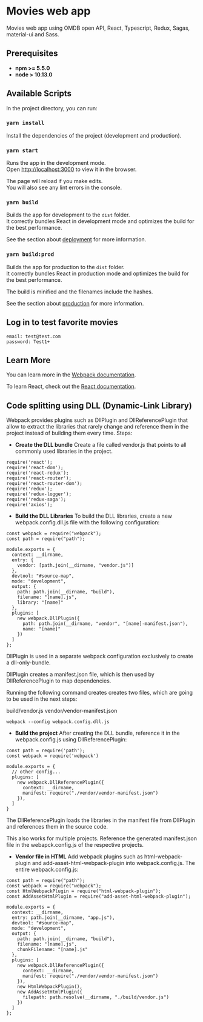 # Movies web app

Movies web app using OMDB open API, React, Typescript, Redux, Sagas, material-ui and Sass.

## Prerequisites

* **npm >= 5.5.0**
* **node > 10.13.0**

## Available Scripts

In the project directory, you can run:

### `yarn install`

Install the dependencies of the project (development and production).

### `yarn start`

Runs the app in the development mode.<br />
Open [http://localhost:3000](http://localhost:3000) to view it in the browser.

The page will reload if you make edits.<br />
You will also see any lint errors in the console.

### `yarn build`

Builds the app for development to the `dist` folder.<br />
It correctly bundles React in development mode and optimizes the build for the best performance.

See the section about [deployment](https://webpack.js.org/guides/development/) for more information.

### `yarn build:prod`

Builds the app for production to the `dist` folder.<br />
It correctly bundles React in production mode and optimizes the build for the best performance.

The build is minified and the filenames include the hashes.<br />

See the section about [production](https://webpack.js.org/guides/production/) for more information.

## Log in to test favorite movies

``` 
email: test@test.com
password: Test1+
```

## Learn More

You can learn more in the [Webpack documentation](https://webpack.js.org/guides/getting-started/).

To learn React, check out the [React documentation](https://reactjs.org/).

## Code splitting using DLL (Dynamic-Link Library)

Webpack provides plugins such as DllPlugin and DllReferencePlugin that allow to extract the libraries that rarely change and reference them in the project instead of building them every time.
Steps:

* **Create the DLL bundle**
Create a file called vendor.js that points to all commonly used libraries in the project.

``` 
require('react');
require('react-dom');
require('react-redux');
require('react-router');
require('react-router-dom');
require('redux');
require('redux-logger');
require('redux-saga');
require('axios');
```

* **Build the DLL Libraries**
To build the DLL libraries, create a new webpack.config.dll.js file with the following configuration:

``` 
const webpack = require("webpack");
const path = require("path");

module.exports = {
  context: __dirname,
  entry: {
    vendor: [path.join(__dirname, "vendor.js")]
  },
  devtool: "#source-map",
  mode: "development",
  output: {
    path: path.join(__dirname, "build"),
    filename: "[name].js",
    library: "[name]"
  },
  plugins: [
    new webpack.DllPlugin({
      path: path.join(__dirname, "vendor", "[name]-manifest.json"),
      name: "[name]"
    })
  ]
};
```

DllPlugin is used in a separate webpack configuration exclusively to create a dll-only-bundle.

DllPlugin creates a manifest.json file, which is then used by DllReferencePlugin to map dependencies.

Running the following command creates creates two files, which are going to be used in the next steps: 

build/vendor.js
vendor/vendor-manifest.json

```
webpack --config webpack.config.dll.js
```

* **Build the project**
After creating the DLL bundle, reference it in the webpack.config.js using DllReferencePlugin:

``` 
const path = require('path');
const webpack = require('webpack')

module.exports = {
  // other config...
  plugins: [
    new webpack.DllReferencePlugin({
      context: __dirname,
      manifest: require("./vendor/vendor-manifest.json")
    }),
  ]
}
```

The DllReferencePlugin loads the libraries in the manifest file from DllPlugin and references them in the source code.

This also works for multiple projects. Reference the generated manifest.json file in the webapck.config.js of the respective projects.

* **Vendor file in HTML**
 Add webpack plugins such as html-webpack-plugin and add-asset-html-webpack-plugin into webpack.config.js.
 The entire webpack.config.js:

``` 
const path = require("path");
const webpack = require("webpack");
const HtmlWebpackPlugin = require("html-webpack-plugin");
const AddAssetHtmlPlugin = require("add-asset-html-webpack-plugin");

module.exports = {
  context: __dirname,
  entry: path.join(__dirname, "app.js"),
  devtool: "#source-map",
  mode: "development",
  output: {
    path: path.join(__dirname, "build"),
    filename: "[name].js",
    chunkFilename: "[name].js"
  },
  plugins: [
    new webpack.DllReferencePlugin({
      context: __dirname,
      manifest: require("./vendor/vendor-manifest.json")
    }),
    new HtmlWebpackPlugin(),
    new AddAssetHtmlPlugin({
      filepath: path.resolve(__dirname, "./build/vendor.js")
    })
  ]
};
```